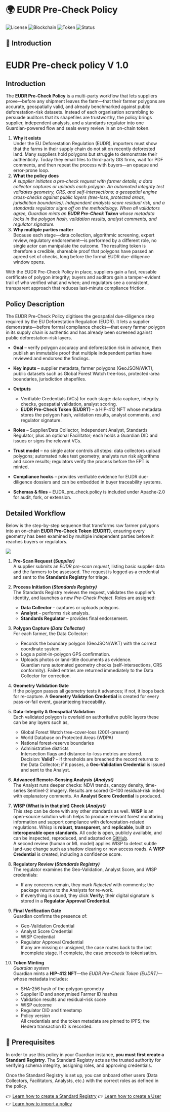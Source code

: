 # 🌍 EUDR Pre-Check Policy

![License](https://img.shields.io/badge/license-Apache%202.0-blue)
![Blockchain](https://img.shields.io/badge/blockchain-Hedera-7952B3)
![Token](https://img.shields.io/badge/token-EUDRT-green)
![Status](https://img.shields.io/badge/status-active-brightgreen)

## 📘 Introduction

# **EUDR Pre-check policy V 1.0**

## **Introduction**

The **EUDR Pre-Check Policy** is a multi-party workflow that lets suppliers prove—before any shipment leaves the farm—that their farmer polygons are accurate, geospatially valid, and already benchmarked against public deforestation-risk datasets. Instead of each organisation scrambling to persuade auditors that its shapefiles are trustworthy, the policy brings supplier, independent analysts, and a standards regulator into one Guardian-powered flow and seals every review in an on-chain token.

1. **Why it exists**  
   Under the EU Deforestation Regulation (EUDR), importers must show that the farms in their supply chain do not sit on recently deforested land. Many suppliers hold polygons but struggle to demonstrate their authenticity. Today they email files to third-party GIS firms, wait for PDF comments, and then repeat the process with buyers—an opaque and error-prone loop.  
2. **What the policy does**  
   *A supplier initiates a pre-check request with farmer details; a data collector captures or uploads each polygon. An automated integrity test validates geometry, CRS, and self-intersections; a geospatial engine cross-checks against public layers (tree-loss, protected areas, jurisdiction boundaries). Independent analysts score residual risk, and a standards regulator signs off on the methodology. When all validators agree, Guardian mints an **EUDR Pre-Check Token** whose metadata locks in the polygon hash, validation results, analyst comments, and regulator signature.*  
3. **Why multiple parties matter**  
   Because each stage—data collection, algorithmic screening, expert review, regulatory endorsement—is performed by a different role, no single actor can manipulate the outcome. The resulting token is therefore a credible, shareable proof that polygons have passed an agreed set of checks, long before the formal EUDR due-diligence window opens.

With the EUDR Pre-Check Policy in place, suppliers gain a fast, reusable certificate of polygon integrity; buyers and auditors gain a tamper-evident trail of who verified what and when; and regulators see a consistent, transparent approach that reduces last-minute compliance friction.

## **Policy Description**

 

The EUDR Pre-Check Policy digitises the geospatial due-diligence step required by the EU Deforestation Regulation (EUDR). It lets a supplier demonstrate—before formal compliance checks—that every farmer polygon in its supply chain is authentic and has already been screened against public deforestation-risk layers.

 

* **Goal** – verify polygon accuracy and deforestation risk in advance, then publish an immutable proof that multiple independent parties have reviewed and endorsed the findings.  
* **Key inputs** – supplier metadata, farmer polygons (GeoJSON/WKT), public datasets such as Global Forest Watch tree-loss, protected-area boundaries, jurisdiction shapefiles.  
* **Outputs**  
     
  * Verifiable Credentials (VCs) for each stage: data capture, integrity checks, geospatial validation, analyst scoring.  
  * **EUDR Pre-Check Token (EUDRT)** – a HIP-412 NFT whose metadata stores the polygon hash, validation results, analyst comments, and regulator signature.  

* **Roles** – Supplier/Data Collector, Independent Analyst, Standards Regulator, plus an optional Facilitator; each holds a Guardian DID and issues or signs the relevant VCs.  
* **Trust model** – no single actor controls all steps: data collectors upload polygons; automated rules test geometry; analysts run risk algorithms and score results; regulators verify the process before the EPT is minted.  
* **Compliance hooks** – provides verifiable evidence for EUDR due-diligence dossiers and can be embedded in buyer traceability systems.  
* **Schemas & files** – EUDR_pre_check.policy is included under Apache-2.0 for audit, fork, or extension.

 

## **Detailed Workflow**

 

 

Below is the step-by-step sequence that transforms raw farmer polygons into an on-chain **EUDR Pre-Check Token (EUDRT)**, ensuring every geometry has been examined by multiple independent parties before it reaches buyers or regulators.


![][image1]
 

1. **Pre-Scan Request (*Supplier)***  
   A supplier submits an *EUDR pre-scan request*, listing basic supplier data and the farmers to be assessed. The request is logged as a credential and sent to the **Standards Registry** for triage.  
2. **Process Initiation (*Standards Registry)***  
   The Standards Registry reviews the request, validates the supplier’s identity, and launches a new *Pre-Check Project*. Roles are assigned:  
   * **Data Collector** – captures or uploads polygons.  
   * **Analyst** – performs risk analysis.  
   * **Standards Regulator** – provides final endorsement.
    
3. **Polygon Capture (*Data Collector)***  
   For each farmer, the Data Collector:  
   * Records the boundary polygon (GeoJSON/WKT) with the correct coordinate system.  
   * Logs a point-in-polygon GPS confirmation.  
   * Uploads photos or land-title documents as evidence.  
     Guardian runs automated geometry checks (self-intersections, CRS conformity). Failed entries are returned immediately to the Data Collector for correction.  
    
4. **Geometry Validation Gate**  
   If the polygon passes all geometry tests it advances; if not, it loops back for re-capture. A **Geometry Validation Credential** is created for every pass-or-fail event, guaranteeing traceability.  
5. **Data-Integrity & Geospatial Validation**  
   Each validated polygon is overlaid on authoritative public layers these can be any layers such as,  
   * Global Forest Watch tree-cover-loss (2001-present)  
   * World Database on Protected Areas (WDPA)  
   * National forest-reserve boundaries  
   * Administrative districts  
     Intersection flags and distance-to-loss metrics are stored.  
     Decision: **Valid?** – if thresholds are breached the record returns to the Data Collector; if it passes, a **Geo-Validation Credential** is issued and sent to the Analyst.  
    
6. **Advanced Remote-Sensing Analysis** ***(Analyst)***  
   The Analyst runs deeper checks: NDVI trends, canopy density, time-series Sentinel-2 imagery. Results are scored (0–100 residual-risk index) with explanatory comments. An **Analyst Score Credential** is produced.  
7. **WISP (What is in that plot) Check (*Analyst)***  
    This step can be done with any other standards as well. **WISP** is an open-source solution which helps to produce relevant forest monitoring information and support compliance with deforestation-related regulations. Whisp is **robust**, **transparent**, and **replicable**, built on **interoperable open standards**. All code is open, publicly available, and can be inspected, reproduced, and adapted on [GitHub](https://github.com/forestdatapartnership/whisp).  
    A second review (human or ML model) applies WISP to detect subtle land-use change such as shadow clearing or new access roads. A **WISP Credential** is created, including a confidence score.  
8. **Regulatory Review (*Standards Registry)***  
    The regulator examines the Geo-Validation, Analyst Score, and WISP credentials:  
       
    * If any concerns remain, they mark *Rejected* with comments; the package returns to the Analysts for re-work.  
    * If everything is sound, they click **Verify**; their digital signature is stored in a **Regulator Approval Credential**.  
   
9. **Final Verification Gate**  
    Guardian confirms the presence of:  
       
    * Geo-Validation Credential  
    * Analyst Score Credential  
    * WISP Credential  
    * Regulator Approval Credential  
      If any are missing or unsigned, the case routes back to the last incomplete stage. If complete, the case proceeds to tokenisation.  
    
10. **Token Minting**  
    *Guardian system*  
    Guardian mints a **HIP-412 NFT**—the *EUDR Pre-Check Token (EUDRT)*—whose metadata includes:  
       
    * SHA-256 hash of the polygon geometry  
    * Supplier ID and anonymised Farmer ID hashes  
    * Validation results and residual-risk score  
    * WISP outcome  
    * Regulator DID and timestamp  
    * Policy version  
      All credentials and the token metadata are pinned to IPFS; the Hedera transaction ID is recorded.


## 🏁 Prerequisites

In order to use this policy in your Guardian instance, **you must first create a Standard Registry**. The Standard Registry acts as the trusted authority for verifying schema integrity, assigning roles, and approving credentials.

Once the Standard Registry is set up, you can onboard other users (Data Collectors, Facilitators, Analysts, etc.) with the correct roles as defined in the policy.

👉 [Learn how to create a Standard Registry](./standard_registry.md)
👉 [Learn how to create a User](./user.md)
👉 [Learn how to import a policy](./import_policy.md)

[image1]: <assets/images/workflow.png>

